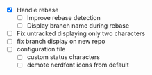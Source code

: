 - [x] Handle rebase
  - [ ] Improve rebase detection
  - [ ] Display branch name during rebase
- [ ] Fix untracked displaying only two characters
- [ ] fix branch display on new repo
- [ ] configuration file
  - [ ] custom status characters
  - [ ] demote nerdfont icons from default
